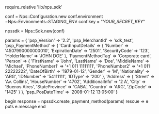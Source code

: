 require_relative 'lib/nps_sdk'

conf = Nps::Configuration.new
conf.environment =Nps::Environments::STAGING_ENV
conf.key = "_YOUR_SECRET_KEY_"

npssdk = Nps::Sdk.new(conf)

params = {
    'psp_Version' => '2.2',
    'psp_MerchantId' => 'sdk_test',
    'psp_PaymentMethod'  => {
        'CardInputDetails'  => {
            'Number' => '4507990000000010',
            'ExpirationDate' => '2501',
            'SecurityCode' => '123',
            'HolderName' => 'JOHN DOE'
            },
        'PaymentMethodTag' => 'Corporate card',
        'Person'  => {
            'FirstName' => 'John',
            'LastName' => 'Doe',
            'MiddleName' => 'Michael',
            'PhoneNumber1' => '+1 011 11111111',
            'PhoneNumber2' => '+1 011 22222222',
            'DateOfBirth' => '1979-01-12',
            'Gender' => 'M',
            'Nationality' => 'ARG',
            'IDNumber' => '54111111',
            'IDType' => '200'
            },
        'Address'  => {
            'Street' => 'Av. Collins',
            'HouseNumber' => '4702',
            'AdditionalInfo' => '2 A',
            'City' => 'Buenos Aires',
            'StateProvince' => 'CABA',
            'Country' => 'ARG',
            'ZipCode' => '1425'
            }
    },
    'psp_PosDateTime' => '2008-01-12 13:05:00'
}

begin 
    response = npssdk.create_payment_method(params) 
rescue => e 
    puts e.message 
end 
